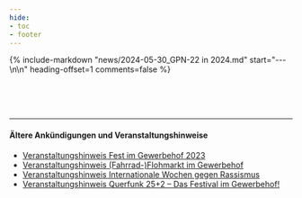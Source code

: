 ```yaml
---
hide:
- toc
- footer
---
```


{% include-markdown "news/2024-05-30_GPN-22 in 2024.md" start="---\n\n" heading-offset=1 comments=false %}

<br>

<br>

<br>

---

#### Ältere Ankündigungen und Veranstaltungshinweise

- [Veranstaltungshinweis Fest im Gewerbehof 2023](../news/2023-06-17_gewerbehof-fest)
- [Veranstaltungshinweis (Fahrrad-)Flohmarkt im Gewerbehof](../news/2023-05-15_fahrrad-flohmarkt)
- [Veranstaltungshinweis Internationale Wochen gegen Rassismus](../news/2023-03-17_internationale-wochen-gegen-rassismus)
- [Veranstaltungshinweis Querfunk 25+2 – Das Festival im Gewerbehof!](../news/2022-07-02_gewerbehof-fest)
